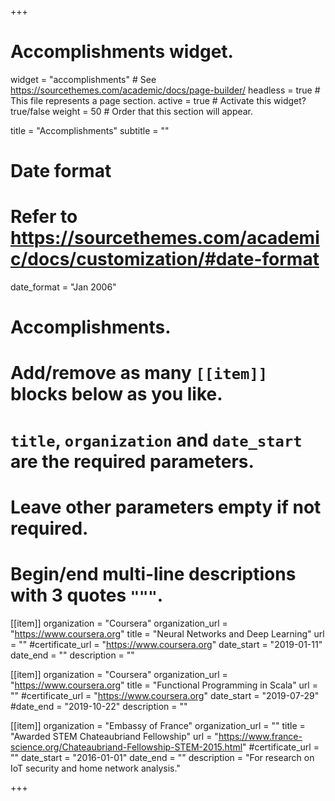 +++
# Accomplishments widget.
widget = "accomplishments"  # See https://sourcethemes.com/academic/docs/page-builder/
headless = true  # This file represents a page section.
active = true  # Activate this widget? true/false
weight = 50  # Order that this section will appear.

title = "Accomplishments"
subtitle = ""

# Date format
#   Refer to https://sourcethemes.com/academic/docs/customization/#date-format
date_format = "Jan 2006"

# Accomplishments.
#   Add/remove as many `[[item]]` blocks below as you like.
#   `title`, `organization` and `date_start` are the required parameters.
#   Leave other parameters empty if not required.
#   Begin/end multi-line descriptions with 3 quotes `"""`.

[[item]]
  organization = "Coursera"
  organization_url = "https://www.coursera.org"
  title = "Neural Networks and Deep Learning"
  url = ""
  #certificate_url = "https://www.coursera.org"
  date_start = "2019-01-11"
  date_end = ""
  description = ""

[[item]]
  organization = "Coursera"
  organization_url = "https://www.coursera.org"
  title = "Functional Programming in Scala"
  url = ""
  #certificate_url = "https://www.coursera.org"
  date_start = "2019-07-29"
  #date_end = "2019-10-22"
  description = ""

[[item]]
  organization = "Embassy of France"
  organization_url = ""
  title = "Awarded STEM Chateaubriand Fellowship"
  url = "https://www.france-science.org/Chateaubriand-Fellowship-STEM-2015.html"
  #certificate_url = ""
  date_start = "2016-01-01"
  date_end = ""
  description = "For research on IoT security and home network analysis."

+++
